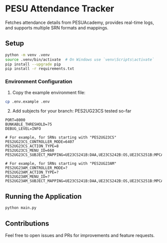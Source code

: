 # PESU Attendance Tracker

Fetches attendance details from PESUAcademy, provides real-time logs, and supports multiple SRN formats and mappings.

## Setup

```sh
python -m venv .venv
source .venv/bin/activate  # On Windows use `venv\Scripts\activate`
pip install --upgrade pip
pip install -r requirements.txt
```

### Environment Configuration

1. Copy the example environment file:

```sh
cp .env.example .env
```

2. Add subjects for your branch: PES2UG23CS tested so-far

```
PORT=8000
BUNKABLE_THRESHOLD=75
DEBUG_LEVEL=INFO

# For example, for SRNs starting with "PES2UG23CS"
PES2UG23CS_CONTROLLER_MODE=6407
PES2UG23CS_ACTION_TYPE=8
PES2UG23CS_MENU_ID=660
PES2UG23CS_SUBJECT_MAPPING=UE23CS241B:DAA,UE23CS242B:OS,UE23CS251B:MPCA,UE23CS252B:CN,UE23MA241B:LA,UZ23UZ221B:CIE

# For example, for SRNs starting with "PES2UG23AM"
PES2UG23AM_CONTROLLER_MODE=?
PES2UG23AM_ACTION_TYPE=?
PES2UG23AM_MENU_ID=?
PES2UG23AM_SUBJECT_MAPPING=UE23CS241B:DAA,UE23CS242B:OS,UE23CS251B:MPCA,UE23CS252B:CN,UE23MA241B:LA,UZ23UZ221B:CIE
```

## Running the Application

```sh
python main.py
```

## Contributions

Feel free to open issues and PRs for improvements and feature requests.
